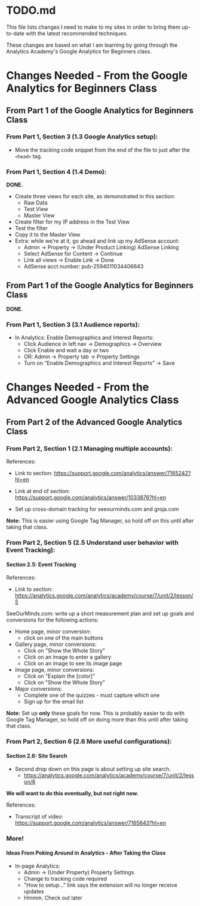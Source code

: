 # TODO.md

This file lists changes I need to make to my sites in order to bring them up-to-date with the latest recommended techniques.

These changes are based on what I am learning by going through the Analytics Academy's Google Analytics for Beginners class.

# Changes Needed - From the Google Analytics for Beginners Class

## From Part 1 of the Google Analytics for Beginners Class

### From Part 1, Section 3 (1.3 Google Analytics setup):

- Move the tracking code snippet from the end of the file to just after the `<head>` tag.

### From Part 1, Section 4 (1.4 Demo):

**DONE.**

- Create three views for each site, as demonstrated in this section:
  - Raw Data
  - Test View
  - Master View
- Create filter for my IP address in the Test View
- Test the filter
- Copy it to the Master View
- Extra: while we're at it, go ahead and link up my AdSense account:
  - Admin -> Property -> (Under Product Linking) AdSense Linking
  - Select AdSense for Content -> Continue
  - Link all views -> Enable Link -> Done
  - AdSense acct number: pub-2594011034406643

## From Part 1 of the Google Analytics for Beginners Class

**DONE.**

### From Part 1, Section 3 (3.1 Audience reports):

- In Analytics: Enable Demographics and Interest Reports:
  - Click Audience in left nav -> Demographics -> Overview
  - Click Enable and wait a day or two
  - OR: Admin -> Property tab -> Property Settings
  - Turn on "Enable Demographics and Interest Reports" -> Save

# Changes Needed - From the Advanced Google Analytics Class

## From Part 2 of the Advanced Google Analytics Class

### From Part 2, Section 1 (2.1 Managing multiple accounts):

References:

- Link to section: https://support.google.com/analytics/answer/7165242?hl=en
- Link at end of section: https://support.google.com/analytics/answer/1033876?hl=en

- Set up cross-domain tracking for seeourminds.com and groja.com

**Note:** This is easier using Google Tag Manager, so hold off on this until after taking that class.

### From Part 2, Section 5 (2.5 Understand user behavior with Event Tracking):

#### Section 2.5: Event Tracking

References:

- Link to section: https://analytics.google.com/analytics/academy/course/7/unit/2/lesson/5

SeeOurMinds.com: write up a short measurement plan and set up goals and conversions for the following actions:

- Home page, minor conversion:
  - click on one of the main buttons
- Gallery page, minor conversions:
  - Click on "Show the Whole Story"
  - Click on an image to enter a gallery
  - Click on an image to see its image page
- Image page, minor conversions:
  - Click on "Explain the [color]"
  - Click on "Show the Whole Story"
- Major conversions:
  - Complete one of the quizzes - must capture which one
  - Sign up for the email list

**Note:** Set up **only** these goals for now.
This is probably easier to do with Google Tag Manager, so hold off on doing
more than this until after taking that class.

### From Part 2, Section 6 (2.6 More useful configurations):

#### Section 2.6: Site Search

- Second drop down on this page is about setting up site search.
  - https://analytics.google.com/analytics/academy/course/7/unit/2/lesson/6

**We will want to do this eventually, but not right now.**

References:

- Transcript of video: https://support.google.com/analytics/answer/7165643?hl=en

### More!

#### Ideas From Poking Around in Analytics - After Taking the Class

- In-page Analytics:
  - Admin -> (Under Property) Property Settings
  - Change to tracking code required
  - "How to setup..." link says the extension will no longer receive updates
  - Hmmm.  Check out later

